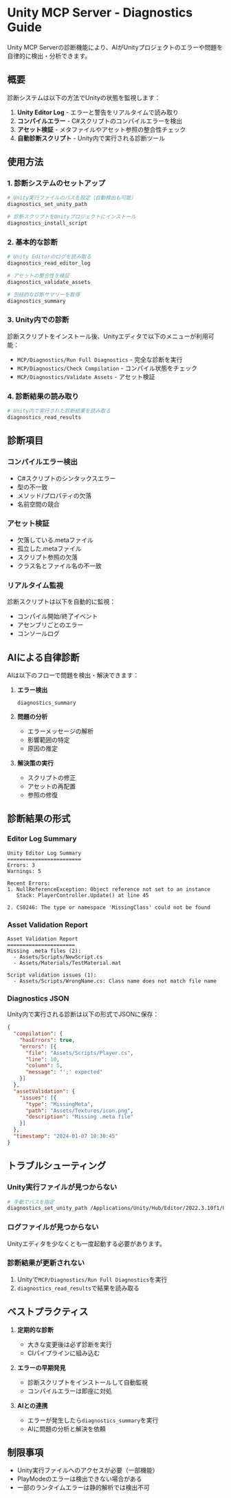 # Unity MCP Server - Diagnostics Guide

Unity MCP Serverの診断機能により、AIがUnityプロジェクトのエラーや問題を自律的に検出・分析できます。

## 概要

診断システムは以下の方法でUnityの状態を監視します：

1. **Unity Editor Log** - エラーと警告をリアルタイムで読み取り
2. **コンパイルエラー** - C#スクリプトのコンパイルエラーを検出
3. **アセット検証** - メタファイルやアセット参照の整合性チェック
4. **自動診断スクリプト** - Unity内で実行される診断ツール

## 使用方法

### 1. 診断システムのセットアップ

```bash
# Unity実行ファイルのパスを設定（自動検出も可能）
diagnostics_set_unity_path

# 診断スクリプトをUnityプロジェクトにインストール
diagnostics_install_script
```

### 2. 基本的な診断

```bash
# Unity Editorのログを読み取る
diagnostics_read_editor_log

# アセットの整合性を検証
diagnostics_validate_assets

# 包括的な診断サマリーを取得
diagnostics_summary
```

### 3. Unity内での診断

診断スクリプトをインストール後、Unityエディタで以下のメニューが利用可能：

- `MCP/Diagnostics/Run Full Diagnostics` - 完全な診断を実行
- `MCP/Diagnostics/Check Compilation` - コンパイル状態をチェック
- `MCP/Diagnostics/Validate Assets` - アセット検証

### 4. 診断結果の読み取り

```bash
# Unity内で実行された診断結果を読み取る
diagnostics_read_results
```

## 診断項目

### コンパイルエラー検出
- C#スクリプトのシンタックスエラー
- 型の不一致
- メソッド/プロパティの欠落
- 名前空間の競合

### アセット検証
- 欠落している.metaファイル
- 孤立した.metaファイル
- スクリプト参照の欠落
- クラス名とファイル名の不一致

### リアルタイム監視
診断スクリプトは以下を自動的に監視：
- コンパイル開始/終了イベント
- アセンブリごとのエラー
- コンソールログ

## AIによる自律診断

AIは以下のフローで問題を検出・解決できます：

1. **エラー検出**
   ```
   diagnostics_summary
   ```

2. **問題の分析**
   - エラーメッセージの解析
   - 影響範囲の特定
   - 原因の推定

3. **解決策の実行**
   - スクリプトの修正
   - アセットの再配置
   - 参照の修復

## 診断結果の形式

### Editor Log Summary
```
Unity Editor Log Summary
========================
Errors: 3
Warnings: 5

Recent Errors:
1. NullReferenceException: Object reference not set to an instance
   Stack: PlayerController.Update() at line 45

2. CS0246: The type or namespace 'MissingClass' could not be found
```

### Asset Validation Report
```
Asset Validation Report
======================
Missing .meta files (2):
  - Assets/Scripts/NewScript.cs
  - Assets/Materials/TestMaterial.mat

Script validation issues (1):
  - Assets/Scripts/WrongName.cs: Class name does not match file name
```

### Diagnostics JSON
Unity内で実行される診断は以下の形式でJSONに保存：
```json
{
  "compilation": {
    "hasErrors": true,
    "errors": [{
      "file": "Assets/Scripts/Player.cs",
      "line": 10,
      "column": 5,
      "message": "';' expected"
    }]
  },
  "assetValidation": {
    "issues": [{
      "type": "MissingMeta",
      "path": "Assets/Textures/icon.png",
      "description": "Missing .meta file"
    }]
  },
  "timestamp": "2024-01-07 10:30:45"
}
```

## トラブルシューティング

### Unity実行ファイルが見つからない
```bash
# 手動でパスを指定
diagnostics_set_unity_path /Applications/Unity/Hub/Editor/2022.3.10f1/Unity.app/Contents/MacOS/Unity
```

### ログファイルが見つからない
Unityエディタを少なくとも一度起動する必要があります。

### 診断結果が更新されない
1. Unityで`MCP/Diagnostics/Run Full Diagnostics`を実行
2. `diagnostics_read_results`で結果を読み取る

## ベストプラクティス

1. **定期的な診断**
   - 大きな変更後は必ず診断を実行
   - CIパイプラインに組み込む

2. **エラーの早期発見**
   - 診断スクリプトをインストールして自動監視
   - コンパイルエラーは即座に対処

3. **AIとの連携**
   - エラーが発生したら`diagnostics_summary`を実行
   - AIに問題の分析と解決を依頼

## 制限事項

- Unity実行ファイルへのアクセスが必要（一部機能）
- PlayModeのエラーは検出できない場合がある
- 一部のランタイムエラーは静的解析では検出不可